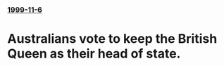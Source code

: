 ### [1999-11-6](/news/1999/11/6/index.md)

#  Australians vote to keep the British Queen as their head of state.



